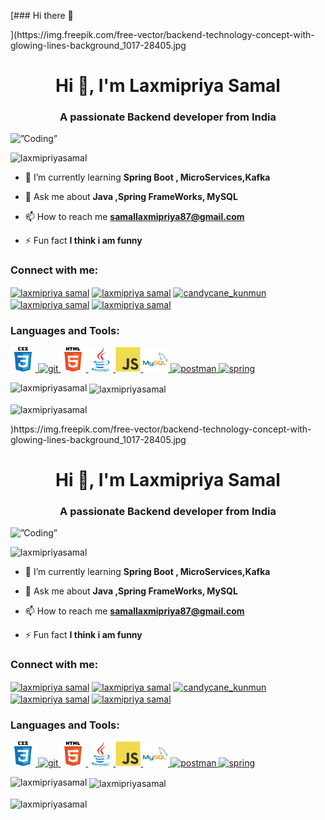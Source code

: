 [### Hi there 👋

<!--
**laxmipriyasamal/laxmipriyasamal** is a ✨ _special_ ✨ repository because its `README.md` (this file) appears on your GitHub profile.

Here are some ideas to get you started:

- 🔭 I’m currently working on ...
- 🌱 I’m currently learning ...
- 👯 I’m looking to collaborate on ...
- 🤔 I’m looking for help with ...
- 💬 Ask me about ...
- 📫 How to reach me: ...
- 😄 Pronouns: ...
- ⚡ Fun fact: ...
-->](https://img.freepik.com/free-vector/backend-technology-concept-with-glowing-lines-background_1017-28405.jpg
<h1 align="center">Hi 👋, I'm Laxmipriya Samal</h1>
<h3 align="center">A passionate Backend developer from India</h3>
<img align =”right” alt=”Coding” width=”400” src=https://img.freepik.com/premium-vector/asian-woman-working-laptop-woman-it-developer-programming-code-freelance-remote-working_254685-2375.jpg>

<p align="left"> <img src="https://komarev.com/ghpvc/?username=laxmipriyasamal&label=Profile%20views&color=0e75b6&style=flat" alt="laxmipriyasamal" /> </p>

- 🌱 I’m currently learning **Spring Boot , MicroServices,Kafka**

- 💬 Ask me about **Java ,Spring FrameWorks, MySQL**

- 📫 How to reach me **samallaxmipriya87@gmail.com**

- ⚡ Fun fact **I think i am funny**

<h3 align="left">Connect with me:</h3>
<p align="left">
<a href="https://linkedin.com/in/laxmipriya samal" target="blank"><img align="center" src="https://raw.githubusercontent.com/rahuldkjain/github-profile-readme-generator/master/src/images/icons/Social/linked-in-alt.svg" alt="laxmipriya samal" height="30" width="40" /></a>
<a href="https://fb.com/laxmipriya samal" target="blank"><img align="center" src="https://raw.githubusercontent.com/rahuldkjain/github-profile-readme-generator/master/src/images/icons/Social/facebook.svg" alt="laxmipriya samal" height="30" width="40" /></a>
<a href="https://instagram.com/candycane_kunmun" target="blank"><img align="center" src="https://raw.githubusercontent.com/rahuldkjain/github-profile-readme-generator/master/src/images/icons/Social/instagram.svg" alt="candycane_kunmun" height="30" width="40" /></a>
<a href="https://www.codechef.com/users/laxmipriya samal" target="blank"><img align="center" src="https://cdn.jsdelivr.net/npm/simple-icons@3.1.0/icons/codechef.svg" alt="laxmipriya samal" height="30" width="40" /></a>
<a href="https://www.hackerrank.com/laxmipriya samal" target="blank"><img align="center" src="https://raw.githubusercontent.com/rahuldkjain/github-profile-readme-generator/master/src/images/icons/Social/hackerrank.svg" alt="laxmipriya samal" height="30" width="40" /></a>
</p>

<h3 align="left">Languages and Tools:</h3>
<p align="left"> <a href="https://www.w3schools.com/css/" target="_blank" rel="noreferrer"> <img src="https://raw.githubusercontent.com/devicons/devicon/master/icons/css3/css3-original-wordmark.svg" alt="css3" width="40" height="40"/> </a> <a href="https://git-scm.com/" target="_blank" rel="noreferrer"> <img src="https://www.vectorlogo.zone/logos/git-scm/git-scm-icon.svg" alt="git" width="40" height="40"/> </a> <a href="https://www.w3.org/html/" target="_blank" rel="noreferrer"> <img src="https://raw.githubusercontent.com/devicons/devicon/master/icons/html5/html5-original-wordmark.svg" alt="html5" width="40" height="40"/> </a> <a href="https://www.java.com" target="_blank" rel="noreferrer"> <img src="https://raw.githubusercontent.com/devicons/devicon/master/icons/java/java-original.svg" alt="java" width="40" height="40"/> </a> <a href="https://developer.mozilla.org/en-US/docs/Web/JavaScript" target="_blank" rel="noreferrer"> <img src="https://raw.githubusercontent.com/devicons/devicon/master/icons/javascript/javascript-original.svg" alt="javascript" width="40" height="40"/> </a> <a href="https://www.mysql.com/" target="_blank" rel="noreferrer"> <img src="https://raw.githubusercontent.com/devicons/devicon/master/icons/mysql/mysql-original-wordmark.svg" alt="mysql" width="40" height="40"/> </a> <a href="https://postman.com" target="_blank" rel="noreferrer"> <img src="https://www.vectorlogo.zone/logos/getpostman/getpostman-icon.svg" alt="postman" width="40" height="40"/> </a> <a href="https://spring.io/" target="_blank" rel="noreferrer"> <img src="https://www.vectorlogo.zone/logos/springio/springio-icon.svg" alt="spring" width="40" height="40"/> </a> </p>

<p><img align="left" src="https://github-readme-stats.vercel.app/api/top-langs?username=laxmipriyasamal&show_icons=true&locale=en&layout=compact" alt="laxmipriyasamal" /></p>

<p>&nbsp;<img align="center" src="https://github-readme-stats.vercel.app/api?username=laxmipriyasamal&show_icons=true&locale=en" alt="laxmipriyasamal" /></p>

<p><img align="center" src="https://github-readme-streak-stats.herokuapp.com/?user=laxmipriyasamal&" alt="laxmipriyasamal" /></p>
)https://img.freepik.com/free-vector/backend-technology-concept-with-glowing-lines-background_1017-28405.jpg
<h1 align="center">Hi 👋, I'm Laxmipriya Samal</h1>
<h3 align="center">A passionate Backend developer from India</h3>
<img align =”right” alt=”Coding” width=”400” src=https://img.freepik.com/premium-vector/asian-woman-working-laptop-woman-it-developer-programming-code-freelance-remote-working_254685-2375.jpg>

<p align="left"> <img src="https://komarev.com/ghpvc/?username=laxmipriyasamal&label=Profile%20views&color=0e75b6&style=flat" alt="laxmipriyasamal" /> </p>

- 🌱 I’m currently learning **Spring Boot , MicroServices,Kafka**

- 💬 Ask me about **Java ,Spring FrameWorks, MySQL**

- 📫 How to reach me **samallaxmipriya87@gmail.com**

- ⚡ Fun fact **I think i am funny**

<h3 align="left">Connect with me:</h3>
<p align="left">
<a href="https://linkedin.com/in/laxmipriya samal" target="blank"><img align="center" src="https://raw.githubusercontent.com/rahuldkjain/github-profile-readme-generator/master/src/images/icons/Social/linked-in-alt.svg" alt="laxmipriya samal" height="30" width="40" /></a>
<a href="https://fb.com/laxmipriya samal" target="blank"><img align="center" src="https://raw.githubusercontent.com/rahuldkjain/github-profile-readme-generator/master/src/images/icons/Social/facebook.svg" alt="laxmipriya samal" height="30" width="40" /></a>
<a href="https://instagram.com/candycane_kunmun" target="blank"><img align="center" src="https://raw.githubusercontent.com/rahuldkjain/github-profile-readme-generator/master/src/images/icons/Social/instagram.svg" alt="candycane_kunmun" height="30" width="40" /></a>
<a href="https://www.codechef.com/users/laxmipriya samal" target="blank"><img align="center" src="https://cdn.jsdelivr.net/npm/simple-icons@3.1.0/icons/codechef.svg" alt="laxmipriya samal" height="30" width="40" /></a>
<a href="https://www.hackerrank.com/laxmipriya samal" target="blank"><img align="center" src="https://raw.githubusercontent.com/rahuldkjain/github-profile-readme-generator/master/src/images/icons/Social/hackerrank.svg" alt="laxmipriya samal" height="30" width="40" /></a>
</p>

<h3 align="left">Languages and Tools:</h3>
<p align="left"> <a href="https://www.w3schools.com/css/" target="_blank" rel="noreferrer"> <img src="https://raw.githubusercontent.com/devicons/devicon/master/icons/css3/css3-original-wordmark.svg" alt="css3" width="40" height="40"/> </a> <a href="https://git-scm.com/" target="_blank" rel="noreferrer"> <img src="https://www.vectorlogo.zone/logos/git-scm/git-scm-icon.svg" alt="git" width="40" height="40"/> </a> <a href="https://www.w3.org/html/" target="_blank" rel="noreferrer"> <img src="https://raw.githubusercontent.com/devicons/devicon/master/icons/html5/html5-original-wordmark.svg" alt="html5" width="40" height="40"/> </a> <a href="https://www.java.com" target="_blank" rel="noreferrer"> <img src="https://raw.githubusercontent.com/devicons/devicon/master/icons/java/java-original.svg" alt="java" width="40" height="40"/> </a> <a href="https://developer.mozilla.org/en-US/docs/Web/JavaScript" target="_blank" rel="noreferrer"> <img src="https://raw.githubusercontent.com/devicons/devicon/master/icons/javascript/javascript-original.svg" alt="javascript" width="40" height="40"/> </a> <a href="https://www.mysql.com/" target="_blank" rel="noreferrer"> <img src="https://raw.githubusercontent.com/devicons/devicon/master/icons/mysql/mysql-original-wordmark.svg" alt="mysql" width="40" height="40"/> </a> <a href="https://postman.com" target="_blank" rel="noreferrer"> <img src="https://www.vectorlogo.zone/logos/getpostman/getpostman-icon.svg" alt="postman" width="40" height="40"/> </a> <a href="https://spring.io/" target="_blank" rel="noreferrer"> <img src="https://www.vectorlogo.zone/logos/springio/springio-icon.svg" alt="spring" width="40" height="40"/> </a> </p>

<p><img align="left" src="https://github-readme-stats.vercel.app/api/top-langs?username=laxmipriyasamal&show_icons=true&locale=en&layout=compact" alt="laxmipriyasamal" /></p>

<p>&nbsp;<img align="center" src="https://github-readme-stats.vercel.app/api?username=laxmipriyasamal&show_icons=true&locale=en" alt="laxmipriyasamal" /></p>

<p><img align="center" src="https://github-readme-streak-stats.herokuapp.com/?user=laxmipriyasamal&" alt="laxmipriyasamal" /></p>

